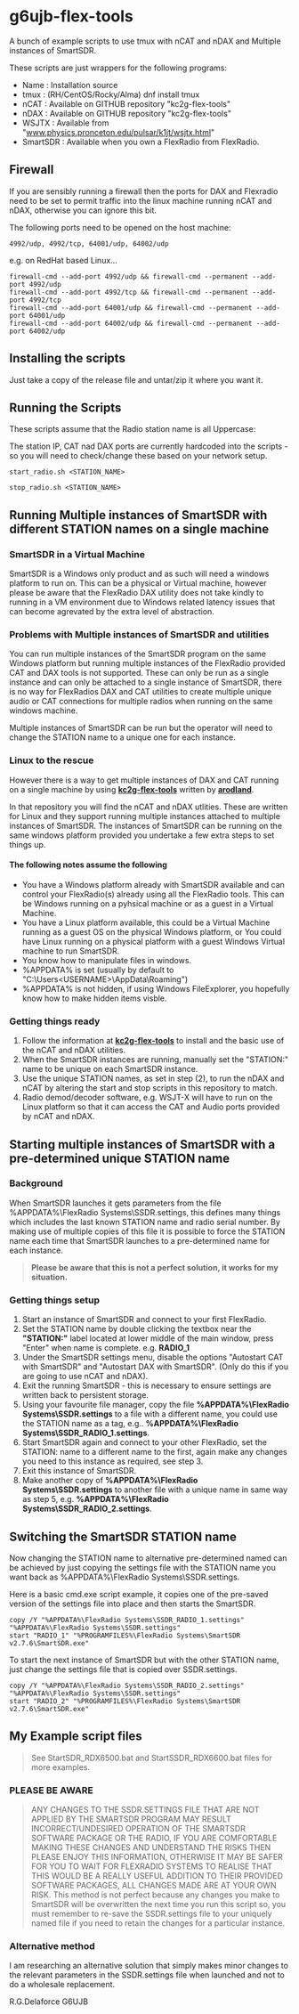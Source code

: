 # g6ujb-flex-tools

A bunch of example scripts to use tmux with nCAT and nDAX and Multiple instances of SmartSDR.

These scripts are just wrappers for the following programs:

- Name : Installation source
- tmux : (RH/CentOS/Rocky/Alma) dnf install tmux
- nCAT : Available on GITHUB repository "kc2g-flex-tools"
- nDAX : Available on GITHUB repository "kc2g-flex-tools"
- WSJTX : Available from "www.physics.pronceton.edu/pulsar/k1jt/wsjtx.html"
- SmartSDR : Available when you own a FlexRadio from FlexRadio.

## Firewall

If you are sensibly running a firewall then the ports for DAX and Flexradio need to be set to permit traffic into the linux
machine running nCAT and nDAX, otherwise you can ignore this bit.

The following ports need to be opened on the host machine:

    4992/udp, 4992/tcp, 64001/udp, 64002/udp

e.g. on RedHat based Linux...

    firewall-cmd --add-port 4992/udp && firewall-cmd --permanent --add-port 4992/udp
    firewall-cmd --add-port 4992/tcp && firewall-cmd --permanent --add-port 4992/tcp
    firewall-cmd --add-port 64001/udp && firewall-cmd --permanent --add-port 64001/udp
    firewall-cmd --add-port 64002/udp && firewall-cmd --permanent --add-port 64002/udp

## Installing the scripts

Just take a copy of the release file and untar/zip it where you want it.

## Running the Scripts

These scripts assume that the Radio station name is all Uppercase:

The station IP, CAT nad DAX ports are currently hardcoded into the scripts - so you will need to check/change these based
on your network setup.

    start_radio.sh <STATION_NAME>

    stop_radio.sh <STATION_NAME>

## Running Multiple instances of SmartSDR with different STATION names on a single machine

### SmartSDR in a Virtual Machine

SmartSDR is a Windows only product and as such will need a windows platform to run on. This can be a physical or Virtual machine, however please be aware that the FlexRadio DAX utility does not take kindly to running in a VM environment due to Windows related latency issues that can become agrevated by the extra level of abstraction.

### Problems with Multiple instances of SmartSDR and utilities

You can run multiple instances of the SmartSDR program on the same Windows platform but running multiple instances of the FlexRadio provided CAT and DAX tools is not supported. These can only be run as a single instance and can only be attached to a single instance of SmartSDR, there is no way for FlexRadios DAX and CAT utilities to create multiple unique audio or CAT connections for multiple radios when running on the same windows machine.

Multiple instances of SmartSDR can be run but the operator will need to change the STATION name to a unique one for each instance.

### Linux to the rescue

However there is a way to get multiple instances of DAX and CAT running on a single machine by using **[kc2g-flex-tools](https://github.com/kc2g-flex-tools)** written by **[arodland](https://github.com/arodland)**.

In that repository you will find the nCAT and nDAX utlities. These are written for Linux and they support running multiple instances attached to multiple instances of SmartSDR. The instances of SmartSDR can be running on the same windows platform provided you undertake a few extra steps to set things up.

#### The following notes assume the following

- You have a Windows platform already with SmartSDR available and can control your FlexRadio(s) already using all the FlexRadio tools. This can be Windows running on a pyhsical machine or as a guest in a Virtual Machine.
- You have a Linux platform available, this could be a Virtual Machine running as a guest OS on the physical Windows platform, or You could have Linux running on a physical platform with a guest Windows Virtual machine to run SmartSDR.
- You know how to manipulate files in windows.
- %APPDATA% is set (usually by default to "C:\Users\<USERNAME>\AppData\Roaming")
- %APPDATA% is not hidden, if using Windows FileExplorer, you hopefully know how to make hidden items visble.

### Getting things ready

 1. Follow the information at **[kc2g-flex-tools](https://github.com/kc2g-flex-tools)** to install and the basic use of the nCAT and nDAX utilities.
 2. When the SmartSDR instances are running, manually set the "STATION:" name to be unique on each SmartSDR instance.
 3. Use the unique STATION names, as set in step (2), to run the nDAX and nCAT by altering the start and stop scripts in this repository to match.
 4. Radio demod/decoder software, e.g. WSJT-X will have to run on the Linux platform so that it can access the CAT and Audio ports provided by nCAT and nDAX.

## Starting multiple instances of SmartSDR with a pre-determined unique STATION name

### Background

When SmartSDR launches it gets parameters from the file %APPDATA%\FlexRadio Systems\SSDR.settings, this defines many things which includes the last known STATION name and radio serial number. By making use of multiple copies of this file it is possible to force the STATION name each time that SmartSDR launches to a pre-determined name for each instance.

> **Please be aware that this is not a perfect solution, it works for my situation.**

### Getting things setup

1. Start an instance of SmartSDR and connect to your first FlexRadio.
2. Set the STATION name by double clicking the textbox near the **"STATION:"** label located at lower middle of the main window, press "Enter" when name is complete. e.g. **RADIO_1**
3. Under the SmartSDR settings menu, disable the options "Autostart CAT with SmartSDR" and "Autostart DAX with SmartSDR". (Only do this if you are going to use nCAT and nDAX).
4. Exit the running SmartSDR - this is necessary to ensure settings are written back to persistent storage.
5. Using your favourite file manager, copy the file **%APPDATA%\FlexRadio Systems\SSDR.settings** to a file with a different name, you could use the STATION name as a tag, e.g.. **%APPDATA%\FlexRadio Systems\SSDR_RADIO_1.settings**.
6. Start SmartSDR again and connect to your other FlexRadio, set the STATION: name to a different name to the first, again make any changes you need to this instance as required, see step 3.
7. Exit this instance of SmartSDR.
8. Make another copy of **%APPDATA%\FlexRadio Systems\SSDR.settings** to another file with a unique name in same way as step 5, e.g. **%APPDATA%\FlexRadio Systems\SSDR_RADIO_2.settings**.

## Switching the SmartSDR STATION name

Now changing the STATION name to alternative pre-determined named can be achieved by just copying the settings file with the STATION name you want back as %APPDATA%\FlexRadio Systems\SSDR.settings.

Here is a basic cmd.exe script example, it copies one of the pre-saved version of the settings file into place and then starts the SmartSDR.

    copy /Y "%APPDATA%\FlexRadio Systems\SSDR_RADIO_1.settings" "%APPDATA%\FlexRadio Systems\SSDR.settings"
    start "RADIO_1" "%PROGRAMFILES%\FlexRadio Systems\SmartSDR v2.7.6\SmartSDR.exe"

To start the next instance of SmartSDR but with the other STATION name, just change the settings file that is copied over SSDR.settings.

    copy /Y "%APPDATA%\FlexRadio Systems\SSDR_RADIO_2.settings" "%APPDATA%\FlexRadio Systems\SSDR.settings"
    start "RADIO_2" "%PROGRAMFILES%\FlexRadio Systems\SmartSDR v2.7.6\SmartSDR.exe"

## My Example script files

> See StartSDR_RDX6500.bat and StartSSDR_RDX6600.bat files for more examples.

### PLEASE BE AWARE

> ANY CHANGES TO THE SSDR.SETTINGS FILE THAT ARE NOT APPLIED BY THE SMARTSDR PROGRAM MAY RESULT INCORRECT/UNDESIRED OPERATION OF THE SMARTSDR SOFTWARE PACKAGE OR THE RADIO, IF YOU ARE COMFORTABLE MAKING THESE CHANGES AND UNDERSTAND THE RISKS THEN PLEASE ENJOY THIS INFORMATION, OTHERWISE IT MAY BE SAFER FOR YOU TO WAIT FOR FLEXRADIO SYSTEMS TO REALISE THAT THIS WOULD BE A REALLY USEFUL ADDITION TO THEIR PROVIDED SOFTWARE PACKAGES, ALL CHANGES MADE ARE AT YOUR OWN RISK.
> This method is not perfect because any changes you make to SmartSDR will be overwritten the next time you run this script so, you must remember to re-save the SSDR.settings file to your uniquely named file if you need to retain the changes for a particular instance.

### Alternative method

I am researching an alternative solution that simply makes minor changes to the relevant parameters in the SSDR.settings file when launched and not to do a wholesale replacement.

R.G.Delaforce
G6UJB
